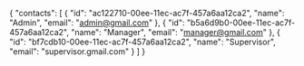 {
  "contacts": [
    {
      "id": "ac122710-00ee-11ec-ac7f-457a6aa12ca2",
      "name": "Admin",
      "email": "admin@gmail.com"
    },
    {
      "id": "b5a6d9b0-00ee-11ec-ac7f-457a6aa12ca2",
      "name": "Manager",
      "email": "manager@gmail.com"
    },
    {
      "id": "bf7cdb10-00ee-11ec-ac7f-457a6aa12ca2",
      "name": "Supervisor",
      "email": "supervisor.gmail.com"
    }
  ]
}